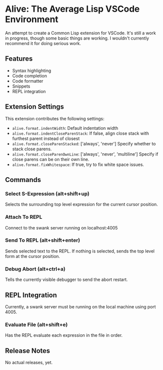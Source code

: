 # Alive: The Average Lisp VSCode Environment

An attempt to create a Common Lisp extension for VSCode. It's still a work in progress, though some basic things are working. I wouldn't currently recommend it for doing serious work.

## Features

* Syntax highlighting
* Code completion
* Code formatter
* Snippets
* REPL integration

## Extension Settings

This extension contributes the following settings:

* `alive.format.indentWidth`: Default indentation width
* `alive.format.indentCloseParenStack`: If false, align close stack with furthest parent instead of closest
* `alive.format.closeParenStacked`: ['always', 'never'] Specify whether to stack close parens.
* `alive.format.closeParenOwnLine`: ['always', 'never', 'multiline'] Specify if close parens can be on their own line.
* `alive.format.fixWhitespace`: If true, try to fix white space issues.

## Commands

### Select S-Expression (alt+shift+up)
Selects the surrounding top level expression for the current cursor position.

### Attach To REPL
Connect to the swank server running on localhost:4005

### Send To REPL (alt+shift+enter)
Sends selected text to the REPL. If nothing is selected, sends the top level form at the cursor position.

### Debug Abort (alt+ctrl+a)
Tells the currently visible debugger to send the abort restart.

## REPL Integration
Currently, a swank server must be running on the local machine using port 4005.

### Evaluate File (alt+shift+e)
Has the REPL evaluate each expression in the file in order.

## Release Notes

No actual releases, yet.
